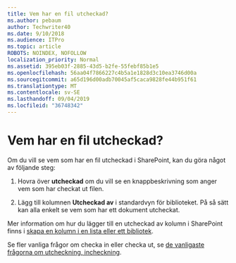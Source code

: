 ```yaml
---
title: Vem har en fil utcheckad?
ms.author: pebaum
author: Techwriter40
ms.date: 9/10/2018
ms.audience: ITPro
ms.topic: article
ROBOTS: NOINDEX, NOFOLLOW
localization_priority: Normal
ms.assetid: 395eb03f-2885-43d5-b2fe-55febf85b1e5
ms.openlocfilehash: 56aa04f7866227c4b5a1e1828d3c10ea3746d00a
ms.sourcegitcommit: a65d196d00adb70045af5caca9828fe44b951f61
ms.translationtype: MT
ms.contentlocale: sv-SE
ms.lasthandoff: 09/04/2019
ms.locfileid: "36748342"
---
```

# <a name="who-has-a-file-checked-out"></a>Vem har en fil utcheckad?

Om du vill se vem som har en fil utcheckad i SharePoint, kan du göra något av följande steg:
  
1. Hovra över **utcheckad** om du vill se en knappbeskrivning som anger vem som har checkat ut filen. 
    
2. Lägg till kolumnen **Utcheckad av** i standardvyn för biblioteket. På så sätt kan alla enkelt se vem som har ett dokument utcheckat. 
    
Mer information om hur du lägger till en utcheckad av kolumn i SharePoint finns i [skapa en kolumn i en lista eller ett bibliotek](https://go.microsoft.com/fwlink/?linkid=2019591). 
  
Se fler vanliga frågor om checka in eller checka ut, se [de vanligaste frågorna om utcheckning, incheckning](https://go.microsoft.com/fwlink/?linkid=2018786).
  

